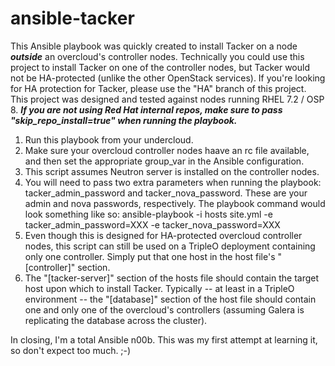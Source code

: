# ansible-tacker

This Ansible playbook was quickly created to install Tacker on a node ***outside*** an overcloud's controller nodes.  Technically you could use this project to install Tacker on one of the controller nodes, but Tacker would not be HA-protected (unlike the other OpenStack services).  If you're looking for HA protection for Tacker, please use the "HA" branch of this project.  This project was designed and tested against nodes running RHEL 7.2 / OSP 8.  ***If you are not using Red Hat internal repos, make sure to pass "skip_repo_install=true" when running the playbook.***

1. Run this playbook from your undercloud.
2. Make sure your overcloud controller nodes haave an rc file available, and then set the appropriate group_var in the Ansible configuration.
3. This script assumes Neutron server is installed on the controller nodes.
4. You will need to pass two extra parameters when running the playbook: tacker_admin_password and tacker_nova_password.  These are your admin and nova passwords, respectively.  The playbook command would look something like so:
   ansible-playbook -i hosts site.yml -e tacker_admin_password=XXX -e tacker_nova_password=XXX
5. Even though this is designed for HA-protected overcloud controller nodes, this script can still be used on a TripleO deployment containing only one controller.  Simply put that one host in the host file's "[controller]" section.
6. The "[tacker-server]" section of the hosts file should contain the target host upon which to install Tacker.  Typically -- at least in a TripleO environment -- the "[database]" section of the host file should contain one and only one of the overcloud's controllers (assuming Galera is replicating the database across the cluster).

In closing, I'm a total Ansible n00b.  This was my first attempt at learning it, so don't expect too much. ;-)

